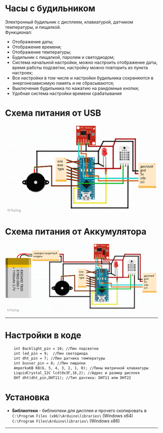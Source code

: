 # Часы с будильником  
Электронный будильник с дисплеем, клавиатурой, датчиком температуры, и пищалкой.  
Функционал:  
* Отображение даты;
* Отображение времени;  
* Отображение температуры;  
* Будильник с пищалкой, паролем и светодиодом;
* Система начальной настройки, можно настроить отображение даты, время работы подсветки, настройку можно повторить из пункта настроек;
* Все настройки в том числе и настройки будильника сохраняются в энергонезависимую память и не сбрасываются;
* Выключение будильника по нажатию на рандомные кнопки; 
* Удобная система настройки времени срабатывания
# Схема питания от USB
![Схема питания от usb](scheme-1.jpg)
# Схема питания от Аккумулятора
![Схема питания от usb](scheme-2.jpg)
***
# Настройки в коде
        int Backlight_pin = 10; //Пин подсветки
        int led_pin = 9;  //Пин светодиода
        int dht_pin = 7; //Пин датчика температуры
        int busser_pin = 8; //Пин пищалки
        AmperkaKB KB(6, 5, 4, 3, 2, 1, 0); //Пины матричной клавиатуры
        LiquidCrystal_I2C lcd(0x3F,16,2); //Адрес и размер дисплея
        DHT dht(dht_pin,DHT11); //Тип дачтика: DHT11 или DHT22
# Установка
* **Библиотеки** - библиотеки для дисплея и прочего скопировать в  
       `C:\Program Files (x86)\Arduino\libraries\` (Windows x64)  
       `C:\Program Files\Arduino\libraries\` (Windows x86)
***
